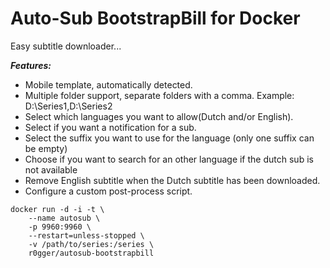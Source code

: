 # Auto-Sub BootstrapBill for Docker
Easy subtitle downloader... 

***Features:***
- Mobile template, automatically detected.
- Multiple folder support, separate folders with a comma. Example: D:\Series1,D:\Series2
- Select which languages you want to allow(Dutch and/or English).
- Select if you want a notification for a sub.
- Select the suffix you want to use for the language (only one suffix can be empty)
- Choose if you want to search for an other language if the dutch sub is not available
- Remove English subtitle when the Dutch subtitle has been downloaded.
- Configure a custom post-process script.

```
docker run -d -i -t \
	--name autosub \
	-p 9960:9960 \
	--restart=unless-stopped \
	-v /path/to/series:/series \
	r0gger/autosub-bootstrapbill
```
